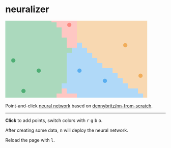 # neuralizer

![](cover.png)

Point-and-click [neural network](https://en.wikipedia.org/wiki/Artificial_neural_network) based on [dennybritz/nn-from-scratch](https://github.com/dennybritz/nn-from-scratch/blob/master/nn_from_scratch.py).

---
**Click** to add points, switch colors with <kbd>r</kbd> <kbd>g</kbd> <kbd>b</kbd> <kbd>o</kbd>.

After creating some data, <kbd>n</kbd> will deploy the neural network.

Reload the page with <kbd>l</kbd>.
